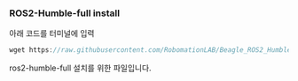 ### ROS2-Humble-full install

아래 코드를 터미널에 입력

```javascript
wget https://raw.githubusercontent.com/RobomationLAB/Beagle_ROS2_Humble/main/Beagle_ROS2_Humble.sh; chmod +x Beagle_ROS2_Humble.sh; ./Beagle_ROS2_Humble.sh
```

ros2-humble-full 설치를 위한 파일입니다.
